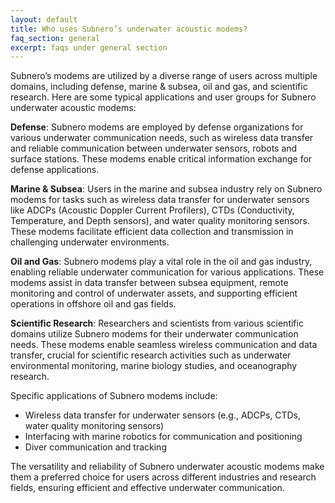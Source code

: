 ```yaml
---
layout: default
title: Who uses Subnero’s underwater acoustic modems?
faq_section: general
excerpt: faqs under general section
---
```


Subnero’s modems are utilized by a diverse range of users across multiple domains, including defense, marine & subsea, oil and gas, and scientific research. Here are some typical applications and user groups for Subnero underwater acoustic modems:

**Defense**: Subnero modems are employed by defense organizations for various underwater communication needs, such as wireless data transfer and reliable communication between underwater sensors, robots and surface stations. These modems enable critical information exchange for defense applications.

**Marine & Subsea**: Users in the marine and subsea industry rely on Subnero modems for tasks such as wireless data transfer for underwater sensors like ADCPs (Acoustic Doppler Current Profilers), CTDs (Conductivity, Temperature, and Depth sensors), and water quality monitoring sensors. These modems facilitate efficient data collection and transmission in challenging underwater environments.

**Oil and Gas**: Subnero modems play a vital role in the oil and gas industry, enabling reliable underwater communication for various applications. These modems assist in data transfer between subsea equipment, remote monitoring and control of underwater assets, and supporting efficient operations in offshore oil and gas fields.

**Scientific Research**: Researchers and scientists from various scientific domains utilize Subnero modems for their underwater communication needs. These modems enable seamless wireless communication and data transfer, crucial for scientific research activities such as underwater environmental monitoring, marine biology studies, and oceanography research.

Specific applications of Subnero modems include:

- Wireless data transfer for underwater sensors (e.g., ADCPs, CTDs, water quality monitoring sensors)
- Interfacing with marine robotics for communication and positioning
- Diver communication and tracking

The versatility and reliability of Subnero underwater acoustic modems make them a preferred choice for users across different industries and research fields, ensuring efficient and effective underwater communication.
